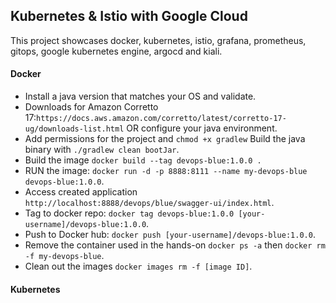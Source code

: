 ## Kubernetes & Istio with Google Cloud
This project showcases docker, kubernetes, istio, grafana, prometheus, gitops, google kubernetes engine, argocd and kiali.
#### Docker
- Install a java version that matches your OS and validate.
- Downloads for Amazon Corretto 17:`https://docs.aws.amazon.com/corretto/latest/corretto-17-ug/downloads-list.html` OR configure your java environment.
- Add permissions for the project and `chmod +x gradlew` Build the java binary with `./gradlew clean bootJar`.
- Build the image `docker build --tag devops-blue:1.0.0 .`
- RUN the image: `docker run -d -p 8888:8111 --name my-devops-blue devops-blue:1.0.0`.
- Access created application `http://localhost:8888/devops/blue/swagger-ui/index.html`.
- Tag to docker repo: `docker tag devops-blue:1.0.0 [your-username]/devops-blue:1.0.0`.
- Push to Docker hub: `docker push [your-username]/devops-blue:1.0.0`.
- Remove the container used in the hands-on `docker ps -a` then `docker rm -f my-devops-blue`.
- Clean out the images `docker images rm -f [image ID]`.
#### Kubernetes
